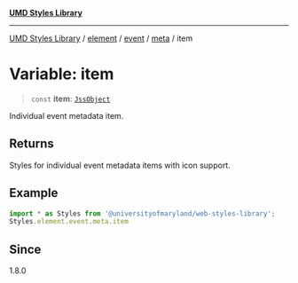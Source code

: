 [**UMD Styles Library**](../../../../../../README.md)

***

[UMD Styles Library](../../../../../../README.md) / [element](../../../../../README.md) / [event](../../../README.md) / [meta](../README.md) / item

# Variable: item

> `const` **item**: [`JssObject`](../../../../../../utilities/namespaces/transform/type-aliases/JssObject.md)

Individual event metadata item.

## Returns

Styles for individual event metadata items with icon support.

## Example

```typescript
import * as Styles from '@universityofmaryland/web-styles-library';
Styles.element.event.meta.item
```

## Since

1.8.0
